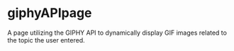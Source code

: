 # giphyAPIpage
A page utilizing the GIPHY API to dynamically display GIF images related to the topic the user entered.

